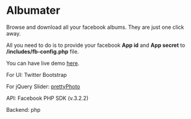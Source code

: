 Albumater
=========

Browse and download all your facebook albums. They are just one click away.

All you need to do is to provide your facebook <b>App id</b> and <b>App secret</b> to <b>/includes/fb-config.php</b> file.

You can have live demo <a href='http://riteshpatel.site11.com/assignments/albumater/index.php' target='_blank'>here</a>.

For UI: Twitter Bootstrap

For jQuery Slider: <a href="http://www.no-margin-for-errors.com/projects/prettyphoto-jquery-lightbox-clone/" target='_blank'>prettyPhoto</a>

API: Facebook PHP SDK (v.3.2.2)

Backend: php
